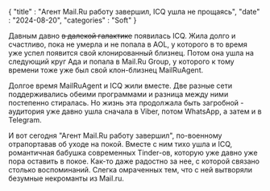 {
    "title" : "Агент Mail.Ru работу завершил, ICQ ушла не прощаясь",
    "date"  : "2024-08-20",
    "categories" : "Soft"
}

Давным давно ~~в далекой галактике~~ появилась ICQ. Жила долго и счастливо, пока не умерла и не попала в AOL, у которого в то время уже успел появится свой клонированный близнец. Потом она ушла на следующий круг Ада и попала в Mail.Ru Group, у которого к тому времени тоже уже был свой клон-близнец MailRuAgent. 

Долгое время MailRuAgent и ICQ жили вместе. Две разные сети поддерживались обеими программами и разница между ними постепенно стиралась. Но жизнь эта продолжала быть загробной - аудитория уже давно ушла сначала в Viber, потом WhatsApp, а затем и в Telegram. 

И вот сегодня "Агент Mail.Ru работу завершил", по-военному отрапортавав об уходе на покой. Вместе с ним тихо ушла и ICQ, романтичная бабушка современных Tinder-ов, которую уже давно уже пора оставить в покое. Как-то даже радостно за нее, с которой связано столько воспоминаний. Слегка омраченных тем, что с ней вытворяли безумные некроманты из Mail.ru.
